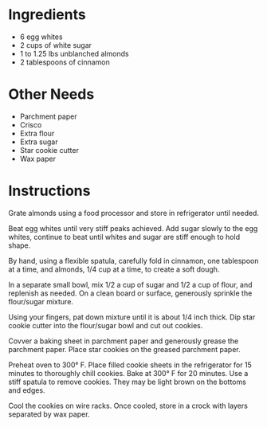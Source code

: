 # Ingredients
- 6 egg whites
- 2 cups of white sugar
- 1 to 1.25 lbs unblanched almonds
- 2 tablespoons of cinnamon

# Other Needs
- Parchment paper
- Crisco
- Extra flour
- Extra sugar
- Star cookie cutter
- Wax paper

# Instructions

Grate almonds using a food processor and store in refrigerator until needed.

Beat egg whites until very stiff peaks achieved. Add sugar slowly to the egg whites, continue to beat until whites and sugar are stiff enough to hold shape.

By hand, using a flexible spatula, carefully fold in cinnamon, one tablespoon at a time, and almonds, 1/4 cup at a time, to create a soft dough.

In a separate small bowl, mix 1/2 a cup of sugar and 1/2 a cup of flour, and replenish as needed. On a clean board or surface, generously sprinkle the flour/sugar mixture.

Using your fingers, pat down mixture until it is about 1/4 inch thick. Dip star cookie cutter into the flour/sugar bowl and cut out cookies.

Covver a baking sheet in parchment paper and generously grease the parchment paper. Place star cookies on the greased parchment paper.

Preheat oven to 300° F. Place filled cookie sheets in the refrigerator for 15 minutes to thoroughly chill cookies. Bake at 300° F for 20 minutes. Use a stiff spatula to remove cookies. They may be light brown on the bottoms and edges.

Cool the cookies on wire racks. Once cooled, store in a crock with layers separated by wax paper.